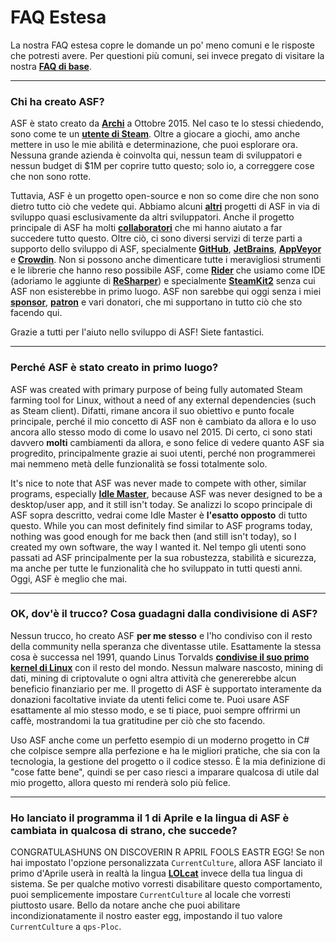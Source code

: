 # FAQ Estesa

La nostra FAQ estesa copre le domande un po' meno comuni e le risposte che potresti avere. Per questioni più comuni, sei invece pregato di visitare la nostra **[FAQ di base](https://github.com/JustArchiNET/ArchiSteamFarm/wiki/FAQ)**.

---

### Chi ha creato ASF?

ASF è stato creato da **[Archi](https://github.com/JustArchi)** a Ottobre 2015. Nel caso te lo stessi chiedendo, sono come te un **[utente di Steam](https://steamcommunity.com/profiles/76561198006963719)**. Oltre a giocare a giochi, amo anche mettere in uso le mie abilità e determinazione, che puoi esplorare ora. Nessuna grande azienda è coinvolta qui, nessun team di sviluppatori e nessun budget di $1M per coprire tutto questo; solo io, a correggere cose che non sono rotte.

Tuttavia, ASF è un progetto open-source e non so come dire che non sono dietro tutto ciò che vedete qui. Abbiamo alcuni **[altri](https://github.com/JustArchiNET?q=ASF-)** progetti di ASF in via di sviluppo quasi esclusivamente da altri sviluppatori. Anche il progetto principale di ASF ha molti **[collaboratori](https://github.com/JustArchiNET/ArchiSteamFarm/graphs/contributors)** che mi hanno aiutato a far succedere tutto questo. Oltre ciò, ci sono diversi servizi di terze parti a supporto dello sviluppo di ASF, specialmente **[GitHub](https://github.com)**, **[JetBrains](https://www.jetbrains.com)**, **[AppVeyor](https://www.appveyor.com)** e **[Crowdin](https://crowdin.com)**. Non si possono anche dimenticare tutte i meravigliosi strumenti e le librerie che hanno reso possibile ASF, come **[Rider](https://www.jetbrains.com/rider)** che usiamo come IDE (adoriamo le aggiunte di **[ReSharper](https://www.jetbrains.com/resharper)**) e specialmente **[SteamKit2](https://github.com/SteamRE/SteamKit)** senza cui ASF non esisterebbe in primo luogo. ASF non sarebbe qui oggi senza i miei **[sponsor](https://github.com/sponsors/JustArchi)**, **[patron](https://www.patreon.com/JustArchi)** e vari donatori, che mi supportano in tutto ciò che sto facendo qui.

Grazie a tutti per l'aiuto nello sviluppo di ASF! Siete fantastici.

---

### Perché ASF è stato creato in primo luogo?

ASF was created with primary purpose of being fully automated Steam farming tool for Linux, without a need of any external dependencies (such as Steam client). Difatti, rimane ancora il suo obiettivo e punto focale principale, perché il mio concetto di ASF non è cambiato da allora e lo uso ancora allo stesso modo di come lo usavo nel 2015. Di certo, ci sono stati davvero **molti** cambiamenti da allora, e sono felice di vedere quanto ASF sia progredito, principalmente grazie ai suoi utenti, perché non programmerei mai nemmeno metà delle funzionalità se fossi totalmente solo.

It's nice to note that ASF was never made to compete with other, similar programs, especially **[Idle Master](https://www.steamidlemaster.com)**, because ASF was never designed to be a desktop/user app, and it still isn't today. Se analizzi lo scopo principale di ASF sopra descritto, vedrai come Idle Master è **l'esatto opposto** di tutto questo. While you can most definitely find similar to ASF programs today, nothing was good enough for me back then (and still isn't today), so I created my own software, the way I wanted it. Nel tempo gli utenti sono passati ad ASF principalmente per la sua robustezza, stabilità e sicurezza, ma anche per tutte le funzionalità che ho sviluppato in tutti questi anni. Oggi, ASF è meglio che mai.

---

### OK, dov'è il trucco? Cosa guadagni dalla condivisione di ASF?

Nessun trucco, ho creato ASF **per me stesso** e l'ho condiviso con il resto della community nella speranza che diventasse utile. Esattamente la stessa cosa è successa nel 1991, quando Linus Torvalds **[condivise il suo primo kernel di Linux](https://groups.google.com/forum/#!msg/comp.os.Minix/dlNtH7RRrGA/SwRavCzVE7gJ)** con il resto del mondo. Nessun malware nascosto, mining di dati, mining di criptovalute o ogni altra attività che genererebbe alcun beneficio finanziario per me. Il progetto di ASF è supportato interamente da donazioni facoltative inviate da utenti felici come te. Puoi usare ASF esattamente al mio stesso modo, e se ti piace, puoi sempre offrirmi un caffè, mostrandomi la tua gratitudine per ciò che sto facendo.

Uso ASF anche come un perfetto esempio di un moderno progetto in C# che colpisce sempre alla perfezione e ha le migliori pratiche, che sia con la tecnologia, la gestione del progetto o il codice stesso. È la mia definizione di "cose fatte bene", quindi se per caso riesci a imparare qualcosa di utile dal mio progetto, allora questo mi renderà solo più felice.

---

### Ho lanciato il programma il 1 di Aprile e la lingua di ASF è cambiata in qualcosa di strano, che succede?

CONGRATULASHUNS ON DISCOVERIN R APRIL FOOLS EASTR EGG! Se non hai impostato l'opzione personalizzata `CurrentCulture`, allora ASF lanciato il primo d'Aprile userà in realtà la lingua **[LOLcat](https://en.wikipedia.org/wiki/Lolcat)** invece della tua lingua di sistema. Se per qualche motivo vorresti disabilitare questo comportamento, puoi semplicemente impostare `CurrentCulture` al locale che vorresti piuttosto usare. Bello da notare anche che puoi abilitare incondizionatamente il nostro easter egg, impostando il tuo valore `CurrentCulture` a `qps-Ploc`.
